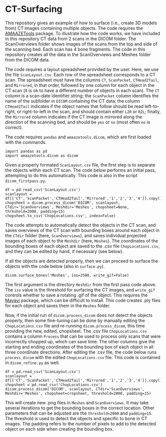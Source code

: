 # CT-Surfacing

This repository gives an example of how to surface (i.e., create 3D models from) CT images containing multiple objects. The code requires the [AMAAZETools](https://github.com/jwcalder/AMAAZETools) package. To illustrate how the code works, we have included in this repository CT data from 2 scans in the DICOM folder. The ScanOverviews folder shows images of the scans from the top and side of the scanning bed. Each scan has 4 bone fragments. The code in this repository creates all the data in the ScanOverviews and Meshes folder from the DICOM data.

The code requires a layout spreadsheet provided by the user. Here, we use the file `ScanLayout.csv`. Each row of the spreadsheet corresponds to a CT scan. The spreadsheet must have the columns `CT`, `ScanPacket`, `CTHead2Tail`, and `Mirrored`, in that order, followed by one column for each object in the CT scan (it is ok to have a different number of objects in each scan). The `CT` column is a scan-date identifier string; the `ScanPacket` column identifies the name of the subfolder in `DICOM` containing the CT data; the column `CTHead2Tail` indicates if the object names that follow should be read left-to-right, or right-to-left in the scan, and should contain either `L2R` or `R2L`; finally, the `Mirrored` column indicates if the CT image is mirrored along the direction of the scanning bed, and should be `yes` or `no` (most often `no` is correct). 

The code requires `pandas` and `amaazetools.dicom`, which are first loaded with the commands.
```
import pandas as pd
import amaazetools.dicom as dicom
```

Given a properly formated `ScanLayout.csv` file, the first step is to separate the objects within each CT scan. The code below performs an initial pass, attempting to do this automatically. This code is also in the script `dicom_firstpass.py`.
```
df = pd.read_csv('ScanLayout.csv')
scanlayout = df[['CT','ScanPacket','CTHead2Tail','Mirrored','1','2','3','4']].copy()
chopsheet = dicom.process_dicom('DICOM', scanlayout, CTdir='ScanOverviews', Meshdir='Meshes', chopsheet=None, threshold=2000, padding=15)
chopsheet.to_csv('ChopLocations.csv', index=False)
```
The code attempts to automatically detect the objects in the CT scan, and saves overviews of the CT scan with bounding boxes around each object in the `CTdir` folder (here, `ScanOverviews`), and saves individual projected images of each object to the `Meshdir` (here, `Meshes`). The coordinates of the bounding boxes of each object are saved to the .csv file `ChopLocations.csv`, and they can be edited by hand, if necessary (see below).

If all the objects are detected properly, then we can proceed to surface the objects with the code below (also in `surface.py`).
```
dicom.surface_bones('Meshes', iso=2500, write_gif=False)
```
The first argument is the directory `Meshdir` from the first pass code above. The `iso` value is the threshold for surfacing the CT images, and `write_gif` controls whether to save a rotating .gif of the object. This requires the [Mayavi](https://docs.enthought.com/mayavi/mayavi/) package, which can be difficult to install. This code creates .ply files for each object and saves them in the `Meshes` folder. 

Now, if the initial run of `dicom.process_dicom` does not detect the objects properly, then some fine-tuning can be done by manually editing the `ChopLocations.csv` file and re-running `dicom.process_dicom`, this time providing the new, edited, chopsheet. The .csv file `ChopLocations.csv` contains a column `Process` that can be used to process only scans that were incorrectly chopped up, which can save time. The other columns give the starting and ending coordinates of the bounding box of each object in all three coordinate directions. After editing the .csv file, the code below runs `process_dicom` with the edited `ChopLocations.csv` file. This code is contained in `dicom_refine.py` as well.

```
df = pd.read_csv('ScanLayout.csv')
scanlayout = df[['CT','ScanPacket','CTHead2Tail','Mirrored','1','2','3','4']].copy()
chopsheet = pd.read_csv('ChopLocations.csv')
dicom.process_dicom('DICOM', scanlayout, CTdir='ScanOverviews', Meshdir='Meshes', chopsheet=cropsheet, threshold=2000, padding=15)
```
This will create new .png files in `Meshes` and `ScanOverviews`. It may take several iterations to get the bounding boxes in the correct location. Other parameters that can be adjusted are the `threshold=2000` and `padding=15`. The threshold is used to detect the objects and specific to bone in CT images. The padding refers to the number of pixels to add to the detected object on each side when creating the bounding box.

